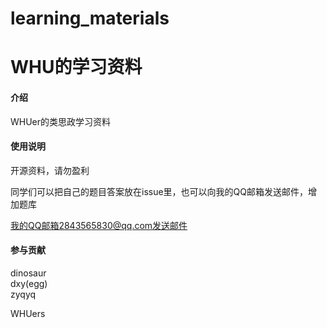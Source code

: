 # learning_materials
# WHU的学习资料

#### 介绍
WHUer的类思政学习资料

#### 使用说明

开源资料，请勿盈利

同学们可以把自己的题目答案放在issue里，也可以向我的QQ邮箱发送邮件，增加题库

我的QQ邮箱2843565830@qq.com发送邮件

#### 参与贡献
dinosaur  
dxy(egg)  
zyqyq

WHUers
